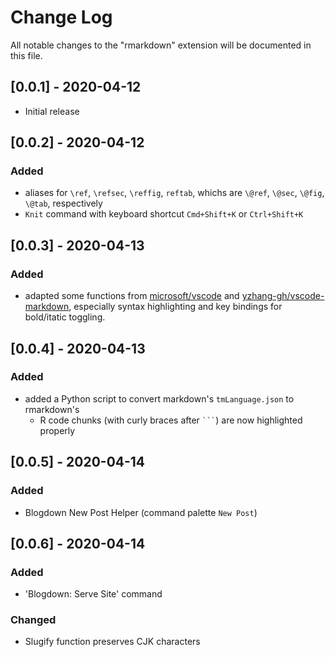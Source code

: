 # Change Log

All notable changes to the "rmarkdown" extension will be documented in this file.

## [0.0.1] - 2020-04-12

- Initial release

## [0.0.2] - 2020-04-12

### Added

- aliases for `\ref`, `\refsec`, `\reffig`, `reftab`, whichs are `\@ref`, `\@sec`, `\@fig`, `\@tab`, respectively
- `Knit` command with keyboard shortcut `Cmd+Shift+K` or `Ctrl+Shift+K`

## [0.0.3] - 2020-04-13

### Added

- adapted some functions from [microsoft/vscode](https://github.com/microsoft/vscode/tree/master/extensions/markdown-language-features) and [yzhang-gh/vscode-markdown](https://github.com/yzhang-gh/vscode-markdown), especially syntax highlighting and key bindings for bold/itatic toggling.

## [0.0.4] - 2020-04-13

### Added

- added a Python script to convert markdown's `tmLanguage.json` to rmarkdown's
  - R code chunks (with curly braces after ` ``` `) are now highlighted properly

## [0.0.5] - 2020-04-14

### Added

- Blogdown New Post Helper (command palette `New Post`)

## [0.0.6] - 2020-04-14

### Added

- 'Blogdown: Serve Site' command

### Changed

- Slugify function preserves CJK characters